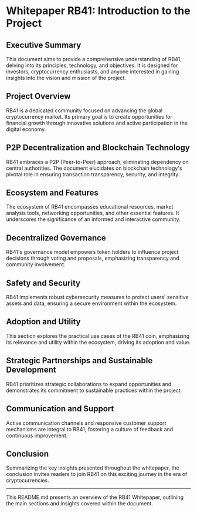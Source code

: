 # Whitepaper RB41: Introduction to the Project

## Executive Summary

This document aims to provide a comprehensive understanding of RB41, delving into its principles, technology, and objectives. It is designed for investors, cryptocurrency enthusiasts, and anyone interested in gaining insights into the vision and mission of the project.

## Project Overview

RB41 is a dedicated community focused on advancing the global cryptocurrency market. Its primary goal is to create opportunities for financial growth through innovative solutions and active participation in the digital economy.

## P2P Decentralization and Blockchain Technology

RB41 embraces a P2P (Peer-to-Peer) approach, eliminating dependency on central authorities. The document elucidates on blockchain technology's pivotal role in ensuring transaction transparency, security, and integrity.

## Ecosystem and Features

The ecosystem of RB41 encompasses educational resources, market analysis tools, networking opportunities, and other essential features. It underscores the significance of an informed and interactive community.

## Decentralized Governance

RB41's governance model empowers token holders to influence project decisions through voting and proposals, emphasizing transparency and community involvement.

## Safety and Security

RB41 implements robust cybersecurity measures to protect users' sensitive assets and data, ensuring a secure environment within the ecosystem.

## Adoption and Utility

This section explores the practical use cases of the RB41 coin, emphasizing its relevance and utility within the ecosystem, driving its adoption and value.

## Strategic Partnerships and Sustainable Development

RB41 prioritizes strategic collaborations to expand opportunities and demonstrates its commitment to sustainable practices within the project.

## Communication and Support

Active communication channels and responsive customer support mechanisms are integral to RB41, fostering a culture of feedback and continuous improvement.

## Conclusion

Summarizing the key insights presented throughout the whitepaper, the conclusion invites readers to join RB41 on this exciting journey in the era of cryptocurrencies.

---

This README.md presents an overview of the RB41 Whitepaper, outlining the main sections and insights covered within the document.
